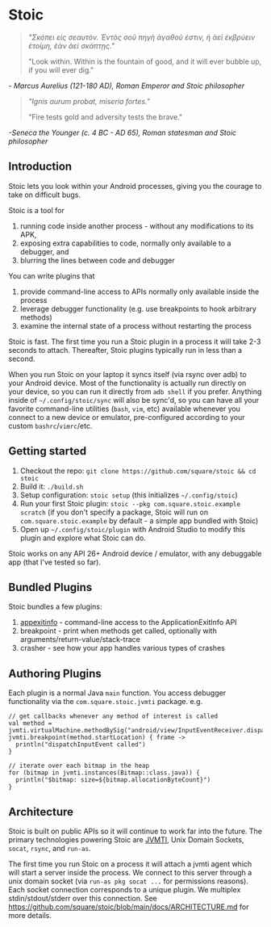 # Stoic

> *"Σκόπει εἰς σεαυτόν. Ἐντὸς σοῦ πηγὴ ἀγαθοῦ ἐστιν, ἡ ἀεὶ ἐκβρύειν ἑτοίμη, ἐὰν ἀεὶ σκάπτῃς."*
>
> "Look within. Within is the fountain of good, and it will ever bubble up, if you will ever dig."

*- Marcus Aurelius (121-180 AD), Roman Emperor and Stoic philosopher*

> *"Ignis aurum probat, miseria fortes."*
>
> "Fire tests gold and adversity tests the brave."

*-Seneca the Younger (c. 4 BC - AD 65), Roman statesman and Stoic philosopher*


## Introduction

Stoic lets you look within your Android processes, giving you the courage to
take on difficult bugs.

Stoic is a tool for
1. running code inside another process - without any modifications to its APK,
2. exposing extra capabilities to code, normally only available to a debugger, and
3. blurring the lines between code and debugger

You can write plugins that
1. provide command-line access to APIs normally only available inside the process
2. leverage debugger functionality (e.g. use breakpoints to hook arbitrary methods)
3. examine the internal state of a process without restarting the process

Stoic is fast. The first time you run a Stoic plugin in a process it will take 2-3
seconds to attach. Thereafter, Stoic plugins typically run in less than a second.

When you run Stoic on your laptop it syncs itself (via rsync over adb) to your
Android device. Most of the functionality is actually run directly on your device,
so you can run it directly from `adb shell` if you prefer. Anything inside of
`~/.config/stoic/sync` will also be sync'd, so you can have all your favorite
command-line utilities (`bash`, `vim`, etc) available whenever you connect to a new
device or emulator, pre-configured according to your custom `bashrc`/`vimrc`/etc.


## Getting started

1. Checkout the repo: `git clone https://github.com/square/stoic && cd stoic`
2. Build it: `./build.sh`
3. Setup configuration: `stoic setup` (this initializes `~/.config/stoic`)
4. Run your first Stoic plugin: `stoic --pkg com.square.stoic.example scratch`
   (if you don't specify a package, Stoic will run on `com.square.stoic.example`
   by default - a simple app bundled with Stoic)
5. Open up `~/.config/stoic/plugin` with Android Studio to modify this plugin and explore what Stoic can do.

Stoic works on any API 26+ Android device / emulator, with any debuggable app (that I've tested so far).


## Bundled Plugins

Stoic bundles a few plugins:
1. [appexitinfo](https://github.com/square/stoic/blob/main/docs/APPEXITINFO.md) - command-line access to the ApplicationExitInfo API
2. breakpoint - print when methods get called, optionally with arguments/return-value/stack-trace
3. crasher - see how your app handles various types of crashes


## Authoring Plugins

Each plugin is a normal Java `main` function. You access debugger functionality via the `com.square.stoic.jvmti` package. e.g.
```
// get callbacks whenever any method of interest is called
val method = jvmti.virtualMachine.methodBySig("android/view/InputEventReceiver.dispatchInputEvent(ILandroid/view/InputEvent;)V")
jvmti.breakpoint(method.startLocation) { frame ->
  println("dispatchInputEvent called")
}

// iterate over each bitmap in the heap
for (bitmap in jvmti.instances(Bitmap::class.java)) {
  println("$bitmap: size=${bitmap.allocationByteCount}")
}
```

## Architecture

Stoic is built on public APIs so it will continue to work far into the future.
The primary technologies powering Stoic are
[JVMTI](https://en.wikipedia.org/wiki/Java_Virtual_Machine_Tools_Interface),
Unix Domain Sockets, `socat`, `rsync`, and `run-as`.

The first time you run Stoic on a process it will attach a jvmti agent which
will start a server inside the process. We connect to this server
through a unix domain socket (via `run-as pkg socat ...` for permissions reasons).
Each socket connection corresponds to a unique plugin. We multiplex
stdin/stdout/stderr over this connection. See
https://github.com/square/stoic/blob/main/docs/ARCHITECTURE.md for more details.
